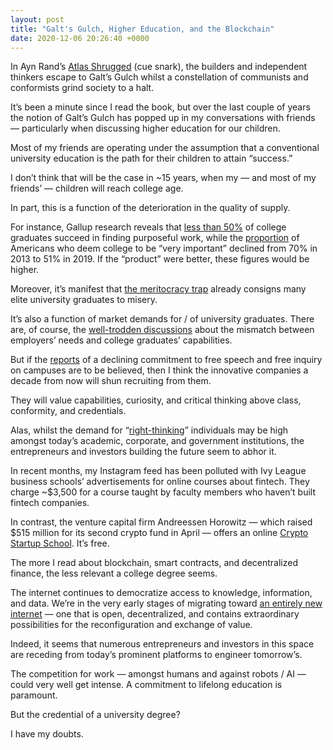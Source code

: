 ```yaml
---
layout: post
title: "Galt's Gulch, Higher Education, and the Blockchain"
date: 2020-12-06 20:26:40 +0000
---
```


<!-- wp:paragraph -->
<p>In Ayn Rand’s&nbsp;<span style="text-decoration:underline">Atlas Shrugged</span>&nbsp;(cue snark), the builders and independent thinkers escape to Galt’s Gulch whilst a constellation of communists and conformists grind society to a halt.</p>
<!-- /wp:paragraph -->

<!-- wp:paragraph -->
<p>It’s been a minute since I read the book, but over the last couple of years the notion of Galt’s Gulch has popped up in my conversations with friends — particularly when discussing higher education for our children.</p>
<!-- /wp:paragraph -->

<!-- wp:paragraph -->
<p>Most of my friends are operating under the assumption that a conventional university education is the path for their children to attain “success.”</p>
<!-- /wp:paragraph -->

<!-- wp:paragraph -->
<p>I don’t think that will be the case in ~15 years, when my — and most of my friends’ — children will reach college age.</p>
<!-- /wp:paragraph -->

<!-- wp:paragraph -->
<p>In part, this is a function of the deterioration in the quality of supply.</p>
<!-- /wp:paragraph -->

<!-- wp:paragraph {"style":{"elements":{"link":{"color":{"text":"var:preset|color|primary"}}}}} -->
<p class="has-link-color">For instance, Gallup research reveals that&nbsp;<a href="https://www.gallup.com/education/248222/gallup-bates-purposeful-work-2019.aspx#ite-248231">less than 50%</a>&nbsp;of college graduates succeed in finding purposeful work, while the <a href="https://www.gallup.com/education/272228/half-consider-college-education-important.aspx">proportion</a>&nbsp;of Americans who deem college to be “very important” declined from 70% in 2013 to 51% in 2019. If the “product” were better, these figures would be higher.</p>
<!-- /wp:paragraph -->

<!-- wp:paragraph {"style":{"elements":{"link":{"color":{"text":"var:preset|color|primary"}}}}} -->
<p class="has-link-color">Moreover, it’s manifest that&nbsp;<a href="https://www.theatlantic.com/magazine/archive/2019/09/meritocracys-miserable-winners/594760/">the meritocracy trap</a>&nbsp;already consigns many elite university graduates to misery.</p>
<!-- /wp:paragraph -->

<!-- wp:paragraph {"style":{"elements":{"link":{"color":{"text":"var:preset|color|primary"}}}}} -->
<p class="has-link-color">It’s also a function of market demands for / of university graduates. There are, of course, the&nbsp;<a href="https://hbr.org/2019/01/does-higher-education-still-prepare-people-for-jobs">well-trodden discussions</a>&nbsp;about the mismatch between employers’ needs and college graduates’ capabilities.</p>
<!-- /wp:paragraph -->

<!-- wp:paragraph {"style":{"elements":{"link":{"color":{"text":"var:preset|color|primary"}}}}} -->
<p class="has-link-color">But if the&nbsp;<a href="https://www.realcleareducation.com/articles/2020/09/29/2020_college_free_speech_rankings_reveal_crisis_on_campus_110476.html">reports</a>&nbsp;of a declining commitment to free speech and free inquiry on campuses are to be believed, then I think the innovative companies a decade from now will shun recruiting from them.&nbsp;</p>
<!-- /wp:paragraph -->

<!-- wp:paragraph {"style":{"elements":{"link":{"color":{"text":"var:preset|color|primary"}}}}} -->
<p class="has-link-color">They will value capabilities, curiosity, and critical thinking above class, conformity, and credentials.</p>
<!-- /wp:paragraph -->

<!-- wp:paragraph {"style":{"elements":{"link":{"color":{"text":"var:preset|color|primary"}}}}} -->
<p class="has-link-color">Alas, whilst the demand for “<a href="https://mikecasey.blog/2014/08/10/david-bromwich-and-the-vanishing-art-of-independent-thinking/">right-thinking</a>” individuals may be high amongst today’s academic, corporate, and government institutions, the entrepreneurs and investors building the future seem to abhor it.</p>
<!-- /wp:paragraph -->

<!-- wp:paragraph {"style":{"elements":{"link":{"color":{"text":"var:preset|color|primary"}}}}} -->
<p class="has-link-color">In recent months, my Instagram feed has been polluted with Ivy League business schools’ advertisements for online courses about fintech. They charge ~$3,500 for a course taught by faculty members who haven’t built fintech companies.</p>
<!-- /wp:paragraph -->

<!-- wp:paragraph {"style":{"elements":{"link":{"color":{"text":"var:preset|color|primary"}}}}} -->
<p class="has-link-color">In contrast, the venture capital firm Andreessen Horowitz — which raised $515 million for its second crypto fund in April — offers an online&nbsp;<a href="https://a16z.com/crypto-startup-school/">Crypto Startup School</a>. It’s free.</p>
<!-- /wp:paragraph -->

<!-- wp:paragraph {"style":{"elements":{"link":{"color":{"text":"var:preset|color|primary"}}}}} -->
<p class="has-link-color">The more I read about blockchain, smart contracts, and decentralized finance, the less relevant a college degree seems.</p>
<!-- /wp:paragraph -->

<!-- wp:paragraph {"style":{"elements":{"link":{"color":{"text":"var:preset|color|primary"}}}}} -->
<p class="has-link-color">The internet continues to democratize access to knowledge, information, and data. We’re in the very early stages of migrating toward&nbsp;<a href="https://en.wikipedia.org/wiki/Blockchain">an entirely new internet</a>&nbsp;— one that is open, decentralized, and contains extraordinary possibilities for the reconfiguration and exchange of value.</p>
<!-- /wp:paragraph -->

<!-- wp:paragraph -->
<p>Indeed, it seems that numerous entrepreneurs and investors in this space are receding from today’s prominent platforms to engineer tomorrow’s.</p>
<!-- /wp:paragraph -->

<!-- wp:paragraph -->
<p>The competition for work — amongst humans and against robots / AI — could very well get intense. A commitment to lifelong education is paramount.</p>
<!-- /wp:paragraph -->

<!-- wp:paragraph -->
<p>But the credential of a university degree?</p>
<!-- /wp:paragraph -->

<!-- wp:paragraph -->
<p>I have my doubts.</p>
<!-- /wp:paragraph -->
